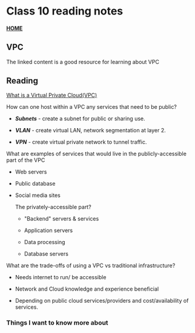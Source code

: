 # Class 10 reading notes

#### [HOME](https://cesarderio.github.io/reading-notes/)

## VPC

The linked content is a good resource for learning about VPC

## Reading

[What is a Virtual Private Cloud(VPC)](https://www.cloudflare.com/learning/cloud/what-is-a-virtual-private-cloud/)

How can one host within a VPC any services that need to be public?

* ***Subnets*** - create a subnet for public or sharing use.

* ***VLAN*** - create virtual LAN, network segmentation at layer 2.

* ***VPN*** - create virtual private network to tunnel traffic.

What are examples of services that would live in the publicly-accessible part of the VPC

* Web servers

* Public database

* Social media sites

  The privately-accessible part?

  * "Backend" servers & services

  * Application servers

  * Data processing

  * Database servers

What are the trade-offs of using a VPC vs traditional infrastructure?

* Needs internet to run/ be accessible

* Network and Cloud knowledge and experience beneficial

* Depending on public cloud services/providers and cost/availability of services.

### Things I want to know more about
